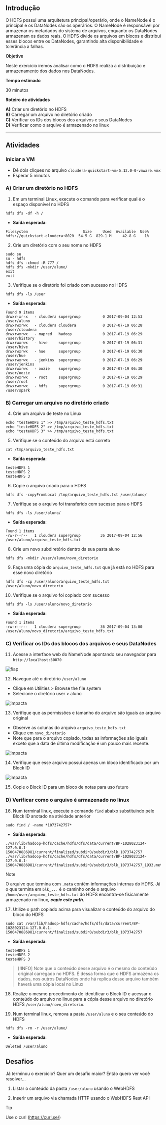 ## Introdução

O HDFS possui uma arquitetura principal/operário, onde o NameNode é o principal e os DataNodes são os operários. O NameNode é responsável por armazenar os metadados do sistema de arquivos, enquanto os DataNodes armazenam os dados reais. O HDFS divide os arquivos em blocos e distribui esses blocos entre os DataNodes, garantindo alta disponibilidade e tolerância a falhas.

**Objetivo**

Neste exercício iremos analisar como o HDFS realiza a distribuição e armazenamento dos dados nos DataNodes.

**Tempo estimado**

30 minutos

**Roteiro de atividades**

**A)** Criar um diretório no HDFS  
**B)** Carregar um arquivo no diretório criado  
**C)** Verificar os IDs dos blocos dos arquivos e seus DataNodes  
**D)** Verificar como o arquivo é armazenado no linux  

----------

## Atividades

### Iniciar a VM

 - Dê dois cliques no arquivo `cloudera-quickstart-vm-5.12.0-0-vmware.vmx`
 - Esperar 5 minutos

### A) Criar um diretório no HDFS

1. Em um terminal Linux, execute o comando para verificar qual é o espaço disponível no HDFS
```shell
hdfs dfs -df -h /
```

- **Saída esperada**:
```
Filesystem                         Size     Used  Available  Use%
hdfs://quickstart.cloudera:8020  54.5 G  829.1 M     42.8 G    1%
```

2. Crie um diretório com o seu nome no HDFS
```shell
sudo su
su - hdfs
hdfs dfs -chmod -R 777 /
hdfs dfs -mkdir /user/aluno/
exit
exit
```

3. Verifique se o diretório foi criado com sucesso no HDFS
```shell
hdfs dfs -ls /user
```
- **Saída esperada**:
```
Found 9 items
drwxr-xr-x   - cloudera supergroup          0 2017-09-04 12:53 /user/aluno
drwxrwxrwx   - cloudera cloudera            0 2017-07-19 06:28 /user/cloudera
drwxrwxrwx   - mapred   hadoop              0 2017-07-19 06:29 /user/history
drwxrwxrwx   - hive     supergroup          0 2017-07-19 06:31 /user/hive
drwxrwxrwx   - hue      supergroup          0 2017-07-19 06:30 /user/hue
drwxrwxrwx   - jenkins  supergroup          0 2017-07-19 06:29 /user/jenkins
drwxrwxrwx   - oozie    supergroup          0 2017-07-19 06:30 /user/oozie
drwxrwxrwx   - root     supergroup          0 2017-07-19 06:29 /user/root
drwxrwxrwx   - hdfs     supergroup          0 2017-07-19 06:31 /user/spark
```

### B) Carregar um arquivo no diretório criado  

4. Crie um arquivo de teste no Linux
```shell
echo "testeHDFS 1" >> /tmp/arquivo_teste_hdfs.txt
echo "testeHDFS 2" >> /tmp/arquivo_teste_hdfs.txt
echo "testeHDFS 3" >> /tmp/arquivo_teste_hdfs.txt
```

5. Verifique se o conteúdo do arquivo está correto
```shell
cat /tmp/arquivo_teste_hdfs.txt
```

- **Saída esperada**:
```
testeHDFS 1
testeHDFS 2
testeHDFS 3
```

6. Copie o arquivo criado para o HDFS
```shell
hdfs dfs -copyFromLocal /tmp/arquivo_teste_hdfs.txt /user/aluno/
```

7. Verifique se o arquivo foi transferido com sucesso para o HDFS
```shell
hdfs dfs -ls /user/aluno/
```

- **Saída esperada**:
```
Found 1 items
-rw-r--r--   1 cloudera supergroup         36 2017-09-04 12:56 /user/aluno/arquivo_teste_hdfs.txt
```

8. Crie um novo subdiretório dentro da sua pasta aluno
```shell
hdfs dfs -mkdir /user/aluno/novo_diretorio
```

9. Faça uma cópia do `arquivo_teste_hdfs.txt` que já está no HDFS para esse novo diretório
```shell
hdfs dfs -cp /user/aluno/arquivo_teste_hdfs.txt /user/aluno/novo_diretorio
```

10. Verifique se o arquivo foi copiado com sucesso
```shell
hdfs dfs -ls /user/aluno/novo_diretorio
```

- **Saída esperada**:
```
Found 1 items
-rw-r--r--   1 cloudera supergroup         36 2017-09-04 13:00 /user/aluno/novo_diretorio/arquivo_teste_hdfs.txt
```

### C) Verificar os IDs dos blocos dos arquivos e seus DataNodes  

11. Acesse a interface web do NameNode apontando seu navegador para `http://localhost:50070`

   ![fiap](./resources/images/1_namenode.png)

12. Navegue até o diretório `/user/aluno`
   - Clique em Utilities > Browse the file system
   - Selecione o diretório user > aluno

   ![impacta](./resources/images/2_user_aluno.png)

13. Verifique que as permissões e tamanho do arquivo são iguais ao arquivo original
   - Observe as colunas do arquivo `arquivo_teste_hdfs.txt`
   - Clique em `novo_diretorio`
   - Note que para o arquivo copiado, todas as informações são iguais exceto que a data de última modificação é um pouco mais recente.

   ![impacta](./resources/images/3_user_aluno_novo_diretorio.png)

14. Verifique que esse arquivo possui apenas um bloco identificado por um Block ID

   ![impacta](./resources/images/4_blockid.png)

15. Copie o Block ID para um bloco de notas para uso futuro


### D) Verificar como o arquivo é armazenado no linux

16. Num terminal linux, execute o comando `find` abaixo substituindo pelo Block ID anotado na atividade anterior
```shell
sudo find / -name *1073742757*
```

- **Saída esperada**:
```
./var/lib/hadoop-hdfs/cache/hdfs/dfs/data/current/BP-1028023124-127.0.0.1-1500470886981/current/finalized/subdir0/subdir3/blk_1073742757
./var/lib/hadoop-hdfs/cache/hdfs/dfs/data/current/BP-1028023124-127.0.0.1-1500470886981/current/finalized/subdir0/subdir3/blk_1073742757_1933.meta
```

> [!NOTE]
> O arquivo que termina com `.meta` contém informações internas do HDFS. Já o que termina em `blk_...` é o caminho onde o arquivo `/home/user/arquivo_teste_hdfs.txt` do HDFS encontra-se fisicamente armazenado no linux, ***copie este path***.

17. Utilize o path copiado acima para visualizar o conteúdo do arquivo do bloco do HDFS
```shell
sudo cat /var/lib/hadoop-hdfs/cache/hdfs/dfs/data/current/BP-1028023124-127.0.0.1-1500470886981/current/finalized/subdir0/subdir3/blk_1073742757
```

- **Saída esperada**:
```
testeHDFS 1
testeHDFS 2
testeHDFS 3
```

> [!INFO]
> Note que o conteúdo desse arquivo é o mesmo do conteúdo original carregado no HDFS. É dessa forma que o HDFS armazena os dados, nos outros DataNodes onde há replica desse arquivo também haverá uma cópia local no Linux

18. Realize o mesmo procedimento de identificar o Block ID e acessar o conteúdo do arquivo no linux para a cópia desse arquivo no diretório HDFS `/user/aluno/novo_diretorio`.

19. Num terminal linux, remova a pasta `/user/aluno` e o seu conteúdo do HDFS
```shell
hdfs dfs -rm -r /user/aluno/
```

- **Saída esperada**:
```
Deleted /user/aluno
```

## Desafios

Já terminou o exercício? Quer um desafio maior? Então quero ver você resolver...

1. Listar o conteúdo da pasta `/user/aluno` usando o WebHDFS

2. Inserir um arquivo via chamada HTTP usando o WebHDFS Rest API

> [!TIP]
> Use o curl (https://curl.se/)